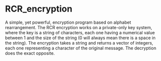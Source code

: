 # RCR_encryption
A simple, yet powerful, encryption program based on alphabet rearrangement.
The RCR encryption works on a private-only key system, where the key is a string of characters, each one having a numerical value between 1 and the size of the string (0 will always mean there is a space in the string).
The encryption takes a string and returns a vector of integers, each one representing a character of the original message. The decryption does the exact opposite.
